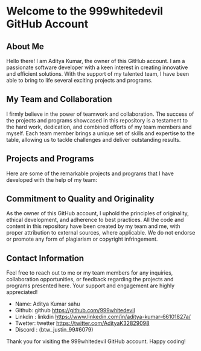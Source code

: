 # Welcome to the 999whitedevil GitHub Account

## About Me
Hello there! I am Aditya Kumar, the owner of this GitHub account. I am a passionate software developer with a keen interest in creating innovative and efficient solutions. With the support of my talented team, I have been able to bring to life several exciting projects and programs.

## My Team and Collaboration
I firmly believe in the power of teamwork and collaboration. The success of the projects and programs showcased in this repository is a testament to the hard work, dedication, and combined efforts of my team members and myself. Each team member brings a unique set of skills and expertise to the table, allowing us to tackle challenges and deliver outstanding results.

## Projects and Programs
Here are some of the remarkable projects and programs that I have developed with the help of my team:



## Commitment to Quality and Originality
As the owner of this GitHub account, I uphold the principles of originality, ethical development, and adherence to best practices. All the code and content in this repository have been created by my team and me, with proper attribution to external sources, where applicable. We do not endorse or promote any form of plagiarism or copyright infringement.

## Contact Information
Feel free to reach out to me or my team members for any inquiries, collaboration opportunities, or feedback regarding the projects and programs presented here. Your support and engagement are highly appreciated!

- Name: Aditya Kumar sahu
- Github: github https://github.com/999whitedevil
- Linkdin : linkdin https://www.linkedin.com/in/aditya-kumar-66101827a/
- Twetter: twetter https://twitter.com/AdityaK32829098
- Discord : (btw_justin_99#6079)

Thank you for visiting the 999whitedevil GitHub account. Happy coding!
